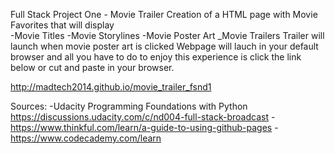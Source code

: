 Full Stack Project One - Movie Trailer
Creation of a HTML page with Movie Favorites that will display  
    -Movie Titles
    -Movie Storylines
    -Movie Poster Art
    _Movie Trailers
        Trailer will launch when movie poster art is clicked
Webpage will lauch in your default browser and all you have to do to enjoy this experience is click the link below or cut and paste in your browser. 

http://madtech2014.github.io/movie_trailer_fsnd1

Sources:
    -Udacity 
        Programming Foundations with Python
        https://discussions.udacity.com/c/nd004-full-stack-broadcast
    -https://www.thinkful.com/learn/a-guide-to-using-github-pages
    -https://www.codecademy.com/learn
    